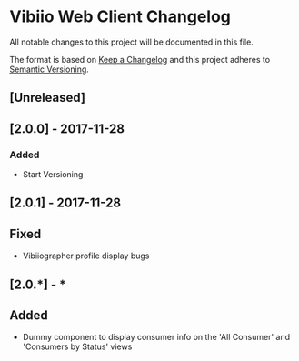 # Vibiio Web Client Changelog
All notable changes to this project will be documented in this file.

The format is based on [Keep a Changelog](http://keepachangelog.com/en/1.0.0/)
and this project adheres to [Semantic Versioning](http://semver.org/spec/v2.0.0.html).

## [Unreleased]

## [2.0.0] - 2017-11-28
### Added
- Start Versioning

## [2.0.1] - 2017-11-28 
## Fixed 
- Vibiiographer profile display bugs

## [2.0.*] - * 
## Added
- Dummy component to display consumer info on the 'All Consumer' and 'Consumers by Status' views